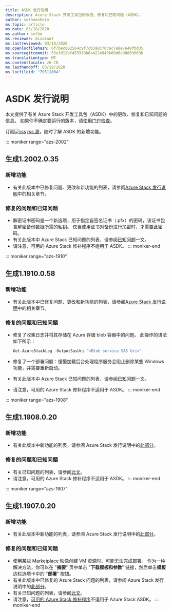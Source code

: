 ```yaml
---
title: ASDK 发行说明
description: Azure Stack 开发工具包的改进、修复和已知问题（ASDK）。
author: sethmanheim
ms.topic: article
ms.date: 03/18/2020
ms.author: sethm
ms.reviewer: misainat
ms.lastreviewed: 03/18/2020
ms.openlocfilehash: 6f7bec082564c9f7cb3a0c70cec7e8e7e48fbd35
ms.sourcegitcommit: 53efd12bf453378b6a4224949b60d6e90003063b
ms.translationtype: MT
ms.contentlocale: zh-CN
ms.lasthandoff: 03/18/2020
ms.locfileid: "79511804"
---
```

# <a name="asdk-release-notes"></a>ASDK 发行说明

本文提供了有关 Azure Stack 开发工具包（ASDK）中的更改、修复和已知问题的信息。 如果你不确定要运行的版本，请[使用门户检查](../operator/azure-stack-updates.md)。

订阅[![rss](./media/asdk-release-notes/feed-icon-14x14.png)](https://docs.microsoft.com/api/search/rss?search=Azure+Stack+Development+Kit+release+notes&locale=en-us#) [rss 源](https://docs.microsoft.com/api/search/rss?search=Azure+Stack+Development+Kit+release+notes&locale=en-us#)，随时了解 ASDK 的新增功能。

::: moniker range="azs-2002"
## <a name="build-12002035"></a>生成1.2002.0.35

### <a name="new-features"></a>新增功能

- 有关此版本中已修复问题、更改和新功能的列表，请参阅[Azure Stack 发行说明](../operator/release-notes.md)中的相关章节。

### <a name="fixed-and-known-issues"></a>修复的问题和已知问题

- 解密证书密码是一个新选项，用于指定自签名证书（.pfx）的密码，该证书包含解密备份数据所需的私钥。 仅当使用证书对备份进行加密时，才需要此密码。
- 有关此版本中 Azure Stack 已知问题的列表，请参阅[已知问题](../operator/known-issues.md)一文。
- 请注意，可用的 Azure Stack 修补程序不适用于 ASDK。
::: moniker-end

::: moniker range="azs-1910"
## <a name="build-11910058"></a>生成1.1910.0.58

### <a name="new-features"></a>新增功能

- 有关此版本中已修复问题、更改和新功能的列表，请参阅[Azure Stack 发行说明](../operator/release-notes.md)中的相关章节。

### <a name="fixed-and-known-issues"></a>修复的问题和已知问题

- 修复了收集日志并将其存储在 Azure 存储 blob 容器中的问题。 此操作的语法如下所示：

  ```powershell
  Get-AzureStackLog -OutputSasUri "<Blob service SAS Uri>"
  ``` 

- 修复了一个部署问题：缓慢加载后台处理程序服务会阻止删除某些 Windows 功能，并需要重新启动。
- 有关此版本中 Azure Stack 已知问题的列表，请参阅[已知问题](../operator/known-issues.md)一文。
- 请注意，可用的 Azure Stack 修补程序不适用于 ASDK。
::: moniker-end

::: moniker range="azs-1908"
  
## <a name="build-11908020"></a>生成1.1908.0.20

### <a name="new-features"></a>新增功能

- 有关此版本中新功能的列表，请参阅 Azure Stack 发行说明中的[此部分](/azure-stack/operator/release-notes?view=azs-1908#whats-new-1)。

<!-- ### Changes -->

### <a name="fixed-and-known-issues"></a>修复的问题和已知问题

<!-- - For a list of Azure Stack issues fixed in this release, see [this section](/azure-stack/operator/release-notes?view=azs-1908#fixes-1) of the Azure Stack release notes. -->
- 有关已知问题的列表，请参阅[此文](/azure-stack/operator/known-issues?view=azs-1908)。
- 请注意，可用的 Azure Stack 修补程序不适用于 ASDK。
::: moniker-end

::: moniker range="azs-1907"
## <a name="build-11907020"></a>生成1.1907.0.20

### <a name="new-features"></a>新增功能

- 有关此版本中新功能的列表，请参阅 Azure Stack 发行说明中的[此部分](/azure-stack/operator/release-notes?view=azs-1907#whats-in-this-update)。

<!-- ### Changes -->

### <a name="fixed-and-known-issues"></a>修复的问题和已知问题

- 使用某些 Marketplace 映像创建 VM 资源时，可能无法完成部署。 作为一种解决方法，你可以在 "**摘要**" 页中单击 "**下载模板和参数**" 链接，然后单击**模板**边栏选项卡中的 "**部署**" 按钮。
- 有关此版本中已修复的 Azure Stack 问题的列表，请参阅 Azure Stack 发行说明中的[此部分](/azure-stack/operator/release-notes?view=azs-1907#fixes-2)。
- 有关已知问题的列表，请参阅[此文](/azure-stack/operator/known-issues?view=azs-1907)。
- 请注意，[可用的 Azure Stack 修补程序](/azure-stack/operator/release-notes?view=azs-1907#hotfixes-2)不适用于 Azure Stack ASDK。
::: moniker-end

